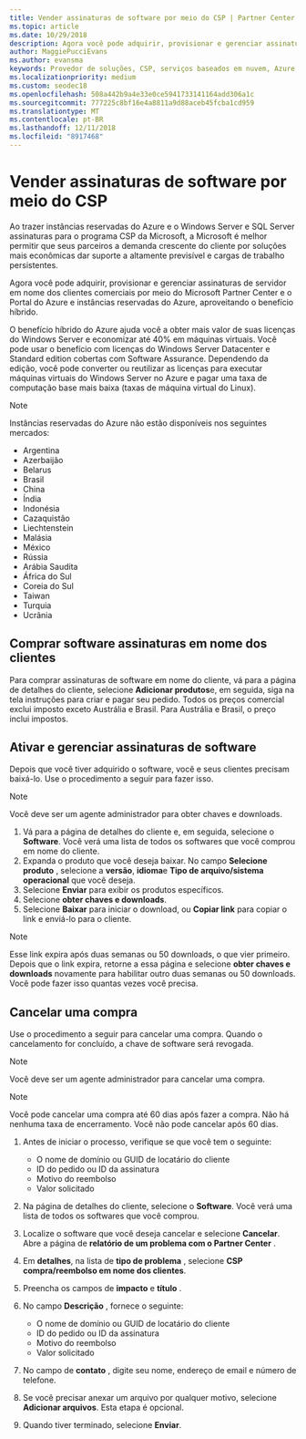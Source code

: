 ```yaml
---
title: Vender assinaturas de software por meio do CSP | Partner Center
ms.topic: article
ms.date: 10/29/2018
description: Agora você pode adquirir, provisionar e gerenciar assinaturas de servidor em nome dos clientes comerciais por meio do Microsoft Partner Center e o Portal do Azure e instâncias reservadas do Azure, aproveitando o benefício híbrido.
author: MaggiePucciEvans
ms.author: evansma
keywords: Provedor de soluções, CSP, serviços baseados em nuvem, Azure, Azure RI, Windows Server, SQL Server, assinaturas do software de nuvem
ms.localizationpriority: medium
ms.custom: seodec18
ms.openlocfilehash: 508a442b9a4e33e0ce5941733141164add306a1c
ms.sourcegitcommit: 777225c8bf16e4a8811a9d88aceb45fcba1cd959
ms.translationtype: MT
ms.contentlocale: pt-BR
ms.lasthandoff: 12/11/2018
ms.locfileid: "8917468"
---
```

# <a name="sell-software-subscriptions-through-csp"></a>Vender assinaturas de software por meio do CSP

Ao trazer instâncias reservadas do Azure e o Windows Server e SQL Server assinaturas para o programa CSP da Microsoft, a Microsoft é melhor permitir que seus parceiros a demanda crescente do cliente por soluções mais econômicas dar suporte a altamente previsível e cargas de trabalho persistentes. 

Agora você pode adquirir, provisionar e gerenciar assinaturas de servidor em nome dos clientes comerciais por meio do Microsoft Partner Center e o Portal do Azure e instâncias reservadas do Azure, aproveitando o benefício híbrido. 

O benefício híbrido do Azure ajuda você a obter mais valor de suas licenças do Windows Server e economizar até 40% em máquinas virtuais. Você pode usar o benefício com licenças do Windows Server Datacenter e Standard edition cobertas com Software Assurance. Dependendo da edição, você pode converter ou reutilizar as licenças para executar máquinas virtuais do Windows Server no Azure e pagar uma taxa de computação base mais baixa (taxas de máquina virtual do Linux).

> [!NOTE]  
> Instâncias reservadas do Azure não estão disponíveis nos seguintes mercados:  
> * Argentina
> * Azerbaijão
> * Belarus
> * Brasil
> * China
> * Índia
> * Indonésia
> * Cazaquistão
> * Liechtenstein
> * Malásia
> * México
> * Rússia
> * Arábia Saudita
> * África do Sul
> * Coreia do Sul
> * Taiwan
> * Turquia
> * Ucrânia

## <a name="buy-software-subscriptions-on-behalf-of-customers"></a>Comprar software assinaturas em nome dos clientes

Para comprar assinaturas de software em nome do cliente, vá para a página de detalhes do cliente, selecione **Adicionar produtos**e, em seguida, siga na tela instruções para criar e pagar seu pedido. Todos os preços comercial exclui imposto exceto Austrália e Brasil. Para Austrália e Brasil, o preço inclui impostos.


## <a name="activate-and-manage-software-subscriptions"></a>Ativar e gerenciar assinaturas de software

Depois que você tiver adquirido o software, você e seus clientes precisam baixá-lo. Use o procedimento a seguir para fazer isso. 

>[!NOTE]
>Você deve ser um agente administrador para obter chaves e downloads. 

1. Vá para a página de detalhes do cliente e, em seguida, selecione o **Software**. Você verá uma lista de todos os softwares que você comprou em nome do cliente. 
2.  Expanda o produto que você deseja baixar. No campo **Selecione produto** , selecione a **versão**, **idioma**e **Tipo de arquivo/sistema operacional** que você deseja. 
3.  Selecione **Enviar** para exibir os produtos específicos. 
4.  Selecione **obter chaves e downloads**. 
5.  Selecione **Baixar** para iniciar o download, ou **Copiar link** para copiar o link e enviá-lo para o cliente. 

>[!NOTE]
>Esse link expira após duas semanas ou 50 downloads, o que vier primeiro. Depois que o link expira, retorne a essa página e selecione **obter chaves e downloads** novamente para habilitar outro duas semanas ou 50 downloads. Você pode fazer isso quantas vezes você precisa. 


## <a name="cancel-a-purchase"></a>Cancelar uma compra
Use o procedimento a seguir para cancelar uma compra. Quando o cancelamento for concluído, a chave de software será revogada. 

>[!NOTE]
>Você deve ser um agente administrador para cancelar uma compra. 

>[!NOTE]
>Você pode cancelar uma compra até 60 dias após fazer a compra. Não há nenhuma taxa de encerramento. Você não pode cancelar após 60 dias. 

1.  Antes de iniciar o processo, verifique se que você tem o seguinte: 
    -   O nome de domínio ou GUID de locatário do cliente
    -   ID do pedido ou ID da assinatura
    -   Motivo do reembolso
    -   Valor solicitado

2.  Na página de detalhes do cliente, selecione o **Software**. Você verá uma lista de todos os softwares que você comprou. 

3.  Localize o software que você deseja cancelar e selecione **Cancelar**. Abre a página de **relatório de um problema com o Partner Center** . 

4.  Em **detalhes**, na lista de **tipo de problema** , selecione **CSP compra/reembolso em nome dos clientes**.

5.  Preencha os campos de **impacto** e **título** . 

6.  No campo **Descrição** , fornece o seguinte: 
    -   O nome de domínio ou GUID de locatário do cliente
    -   ID do pedido ou ID da assinatura
    -   Motivo do reembolso
    -   Valor solicitado

7.  No campo de **contato** , digite seu nome, endereço de email e número de telefone. 

8.  Se você precisar anexar um arquivo por qualquer motivo, selecione **Adicionar arquivos**. Esta etapa é opcional. 

9.  Quando tiver terminado, selecione **Enviar**.
